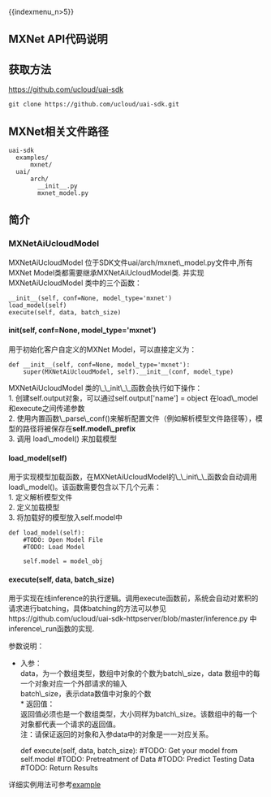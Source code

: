 {{indexmenu_n>5}}

## MXNet API代码说明

## 获取方法

<https://github.com/ucloud/uai-sdk>

    git clone https://github.com/ucloud/uai-sdk.git

## MXNet相关文件路径

    uai-sdk
      examples/
          mxnet/
      uai/
          arch/
            __init__.py
            mxnet_model.py

## 简介

### MXNetAiUcloudModel

MXNetAiUcloudModel 位于SDK文件uai/arch/mxnet\\\_model.py文件中,所有MXNet
Model类都需要继承MXNetAiUcloudModel类. 并实现MXNetAiUcloudModel 类中的三个函数：

    __init__(self, conf=None, model_type='mxnet')
    load_model(self) 
    execute(self, data, batch_size)

#### <span class="underline">init</span>(self, conf=None, model\_type='mxnet')

用于初始化客户自定义的MXNet Model，可以直接定义为：

    def __init__(self, conf=None, model_type='mxnet'):
        super(MXNetAiUcloudModel, self).__init__(conf, model_type)

MXNetAiUcloudModel 类的\\\_\\\_init\\\_\\\_函数会执行如下操作：  
1\. 创建self.output对象，可以通过self.output\['name'\] = object
在load\\\_model和execute之间传递参数  
2\.
使用内置函数\\\_parse\\\_conf()来解析配置文件（例如解析模型文件路径等），模型的路径将被保存在**self.model\\\_prefix**  
3\. 调用 load\\\_model() 来加载模型  

#### load\_model(self)

用于实现模型加载函数，在MXNetAiUcloudModel的\\\_\\\_init\\\_\\\_函数会自动调用load\\\_model()。该函数需要包含以下几个元素：  
1\. 定义解析模型文件  
2\. 定义加载模型  
3\. 将加载好的模型放入self.model中  

    def load_model(self):
        #TODO: Open Model File
        #TODO: Load Model
    
        self.model = model_obj

#### execute(self, data, batch\_size)

用于实现在线inference的执行逻辑。调用execute函数前，系统会自动对累积的请求进行batching，具体batching的方法可以参见https://github.com/ucloud/uai-sdk-httpserver/blob/master/inference.py
中inference\\\_run函数的实现.

参数说明：

  - 入参：  
    data，为一个数组类型，数组中对象的个数为batch\\\_size，data 数组中的每一个对象对应一个外部请求的输入  
    batch\\\_size，表示data数值中对象的个数  
    \* 返回值：  
    返回值必须也是一个数组类型，大小同样为batch\\\_size。该数组中的每一个对象都代表一个请求的返回值。  
    注：请保证返回的对象和入参data中的对象是一一对应关系。  



    def execute(self, data, batch_size):
        #TODO: Get your model from self.model
        #TODO: Pretreatment of Data
        #TODO: Predict Testing Data
        #TODO: Return Results

详细实例用法可参考[example](/ai/uai-inference/guide/mxnet/example)
